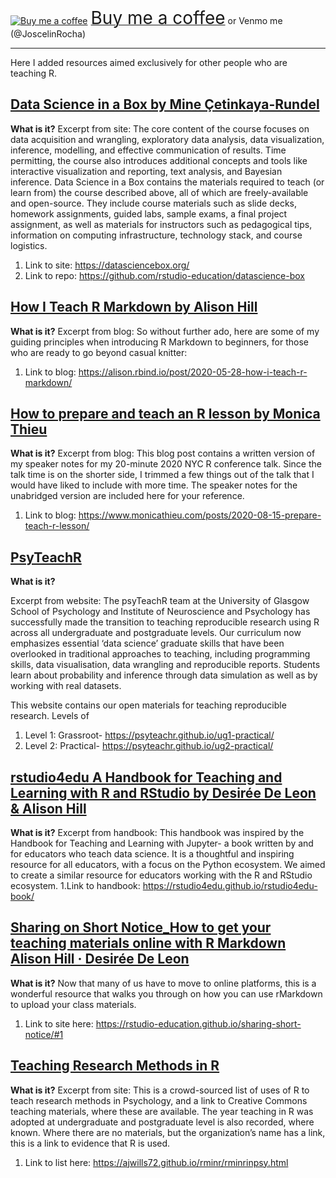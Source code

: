 <link href="https://fonts.googleapis.com/css?family=Cookie" rel="stylesheet"><a class="bmc-button" target="_blank" href="https://www.buymeacoffee.com/JoscelinRocha"><img src="https://cdn.buymeacoffee.com/buttons/bmc-new-btn-logo.svg" alt="Buy me a coffee"><span style="margin-left:5px;font-size:28px !important;">Buy me a coffee</span></a> or Venmo me (@JoscelinRocha)   

***

Here I added resources aimed exclusively for other people who are teaching R.

## [Data Science in a Box by Mine Çetinkaya-Rundel](https://datasciencebox.org/)
**What is it?**
Excerpt from site: The core content of the course focuses on data acquisition and wrangling, exploratory data analysis, data visualization, inference, modelling, and effective communication of results. Time permitting, the course also introduces additional concepts and tools like interactive visualization and reporting, text analysis, and Bayesian inference. 
Data Science in a Box contains the materials required to teach (or learn from) the course described above, all of which are freely-available and open-source. They include course materials such as slide decks, homework assignments, guided labs, sample exams, a final project assignment, as well as materials for instructors such as pedagogical tips, information on computing infrastructure, technology stack, and course logistics.

1. Link to site: https://datasciencebox.org/
1. Link to repo: https://github.com/rstudio-education/datascience-box

## [How I Teach R Markdown by Alison Hill](https://alison.rbind.io/post/2020-05-28-how-i-teach-r-markdown/)
**What is it?**
Excerpt from blog: So without further ado, here are some of my guiding principles when introducing R Markdown to beginners, for those who are ready to go beyond casual knitter:
1. Link to blog: https://alison.rbind.io/post/2020-05-28-how-i-teach-r-markdown/

## [How to prepare and teach an R lesson by Monica Thieu](https://www.monicathieu.com/posts/2020-08-15-prepare-teach-r-lesson/)
**What is it?**
Excerpt from blog: This blog post contains a written version of my speaker notes for my 20-minute 2020 NYC R conference talk. Since the talk time is on the shorter side, I trimmed a few things out of the talk that I would have liked to include with more time. The speaker notes for the unabridged version are included here for your reference.
1. Link to blog: https://www.monicathieu.com/posts/2020-08-15-prepare-teach-r-lesson/


## [PsyTeachR](https://psyteachr.github.io/)
**What is it?**

Excerpt from website: The psyTeachR team at the University of Glasgow School of Psychology and Institute of Neuroscience and Psychology has successfully made the transition to teaching reproducible research using R across all undergraduate and postgraduate levels. Our curriculum now emphasizes essential ‘data science’ graduate skills that have been overlooked in traditional approaches to teaching, including programming skills, data visualisation, data wrangling and reproducible reports. Students learn about probability and inference through data simulation as well as by working with real datasets.

This website contains our open materials for teaching reproducible research.
Levels of
1. Level 1: Grassroot- https://psyteachr.github.io/ug1-practical/
1. Level 2: Practical- https://psyteachr.github.io/ug2-practical/

## [rstudio4edu A Handbook for Teaching and Learning with R and RStudio by Desirée De Leon & Alison Hill](https://rstudio4edu.github.io/rstudio4edu-book/)
**What is it?**
Excerpt from handbook: This handbook was inspired by the Handbook for Teaching and Learning with Jupyter- a book written by and for educators who teach data science. It is a thoughtful and inspiring resource for all educators, with a focus on the Python ecosystem. We aimed to create a similar resource for educators working with the R and RStudio ecosystem.
1.Link to handbook: https://rstudio4edu.github.io/rstudio4edu-book/


## [Sharing on Short Notice_How to get your teaching materials online with R Markdown Alison Hill · Desirée De Leon](https://rstudio-education.github.io/sharing-short-notice/#1)
**What is it?**
Now that many of us have to move to online platforms, this is a wonderful resource that walks you through on how you can use rMarkdown to upload your class materials.

1. Link to site here: https://rstudio-education.github.io/sharing-short-notice/#1

## [Teaching Research Methods in R](https://ajwills72.github.io/rminr/rminrinpsy.html)
**What is it?**
Excerpt from site: This is a crowd-sourced list of uses of R to teach research methods in Psychology, and a link to Creative Commons teaching materials, where these are available. The year teaching in R was adopted at undergraduate and postgraduate level is also recorded, where known. Where there are no materials, but the organization’s name has a link, this is a link to evidence that R is used.
1. Link to list here: https://ajwills72.github.io/rminr/rminrinpsy.html

